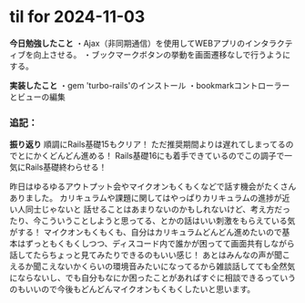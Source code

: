 # til for 2024-11-03

**今日勉強したこと**
・Ajax（非同期通信）を使用してWEBアプリのインタラクティブを向上させる。
・ブックマークボタンの挙動を画面遷移なしで行うようにする。

**実装したこと**
・gem 'turbo-rails'のインストール
・bookmarkコントローラーとビューの編集


### 追記：
**振り返り**
順調にRails基礎15もクリア！
ただ推奨期間よりは遅れてしまってるのでとにかくどんどん進める！
Rails基礎16にも着手できているのでこの調子で一気にRails基礎終わらせる！

昨日はゆるゆるアウトプット会やマイクオンもくもくなどで話す機会がたくさんありました。
カリキュラムや課題に関してはやっぱりカリキュラムの進捗が近い人同士じゃないと
話せることはあまりないのかもしれないけど、考え方だったり、今こういうことしようと思ってる、とかの話はいい刺激をもらえている気がする！
マイクオンもくもくも、自分はカリキュラムどんどん進めたいので基本はずっともくもくしつつ、ディスコード内で誰かが困ってて画面共有しながら話してたらちょっと見てみたりできるのもいい感じ！
あとはみんなの声が聞こえるか聞こえないかくらいの環境音みたいになってるから雑談話してても全然気にならないし、でも自分もなにか困ったことがあればすぐに相談できるっていうのもいいので今後もどんどんマイクオンもくもくしたいと思います。
